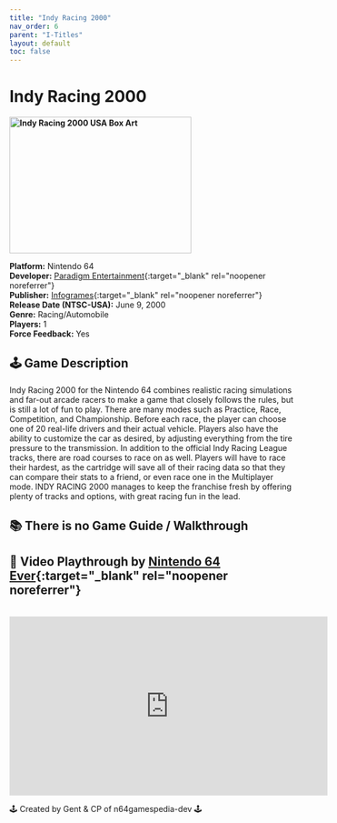 ```yaml
---
title: "Indy Racing 2000"
nav_order: 6
parent: "I-Titles"
layout: default
toc: false
---
```


# Indy Racing 2000

<b>
<img src="https://images.launchbox-app.com/c22fa38a-52ff-4426-bc01-a78b7cfea7d5.jpg" alt="Indy Racing 2000 USA Box Art" width="320" height="240" />
</b>

**Platform:** Nintendo 64  
**Developer:** [Paradigm Entertainment](https://en.wikipedia.org/wiki/Paradigm_Entertainment){:target="_blank" rel="noopener noreferrer"}  
**Publisher:** [Infogrames](https://en.wikipedia.org/wiki/Atari_SA){:target="_blank" rel="noopener noreferrer"}  
**Release Date (NTSC-USA):** June 9, 2000  
**Genre:** Racing/Automobile  
**Players:** 1  
**Force Feedback:** Yes  

## 🕹️ Game Description
Indy Racing 2000 for the Nintendo 64 combines realistic racing simulations and far-out arcade racers to make a game that closely follows the rules, but is still a lot of fun to play. There are many modes such as Practice, Race, Competition, and Championship. Before each race, the player can choose one of 20 real-life drivers and their actual vehicle. Players also have the ability to customize the car as desired, by adjusting everything from the tire pressure to the transmission. In addition to the official Indy Racing League tracks, there are road courses to race on as well. Players will have to race their hardest, as the cartridge will save all of their racing data so that they can compare their stats to a friend, or even race one in the Multiplayer mode. INDY RACING 2000 manages to keep the franchise fresh by offering plenty of tracks and options, with great racing fun in the lead.

## 📚 There is no Game Guide / Walkthrough

## 🎥 Video Playthrough by [Nintendo 64 Ever](https://www.youtube.com/channel/UCJGb8I27ZXFM1Ox6qxc9Dlg){:target="_blank" rel="noopener noreferrer"}
<br />  
<iframe width="560" height="315" src="https://www.youtube.com/embed/woTqt7r5hmk" title="Indy Racing 2000 Gameplay by Nintendo 64 Ever" frameborder="0" allowfullscreen></iframe>

🕹️ Created by Gent & CP of n64gamespedia-dev 🕹️  
<!-- Vault Format: n64gamespedia-dev -->  
<!-- Protocol Source: _vault-specs/format-protocol.md -->